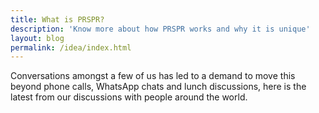 ```yaml
---
title: What is PRSPR?
description: 'Know more about how PRSPR works and why it is unique'
layout: blog
permalink: /idea/index.html
---
```


Conversations amongst a few of us has led to a demand to move this beyond phone calls, WhatsApp chats and lunch discussions, here is the latest from our discussions with people around the world.
